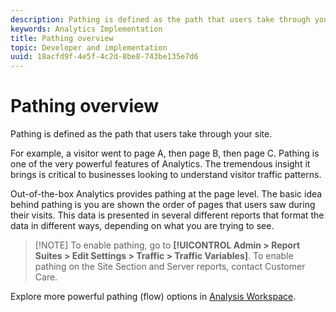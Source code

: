```yaml
---
description: Pathing is defined as the path that users take through your site.
keywords: Analytics Implementation
title: Pathing overview
topic: Developer and implementation
uuid: 18acfd9f-4e5f-4c2d-8be8-743be135e7d6
---
```


# Pathing overview

Pathing is defined as the path that users take through your site.

For example, a visitor went to page A, then page B, then page C. Pathing is one of the very powerful features of Analytics. The tremendous insight it brings is critical to businesses looking to understand visitor traffic patterns.

Out-of-the-box Analytics provides pathing at the page level. The basic idea behind pathing is you are shown the order of pages that users saw during their visits. This data is presented in several different reports that format the data in different ways, depending on what you are trying to see.

> [!NOTE] To enable pathing, go to **[!UICONTROL Admin > Report Suites > Edit Settings > Traffic > Traffic Variables]**. To enable pathing on the Site Section and Server reports, contact Customer Care.

Explore more powerful pathing (flow) options in [Analysis Workspace](/help/analyze/analysis-workspace/visualizations/c-flow/flow.md).
